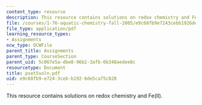 ```yaml
---
content_type: resource
description: This resource contains solutions on redox chemistry and Fe(II).
file: /courses/1-76-aquatic-chemistry-fall-2005/e9c68fb9e7243cebb1926de5ca75c828_pset5soln.pdf
file_type: application/pdf
learning_resource_types:
- Assignments
ocw_type: OCWFile
parent_title: Assignments
parent_type: CourseSection
parent_uid: 5c067e5a-dbe8-96b2-3afb-6b348aedee8c
resourcetype: Document
title: pset5soln.pdf
uid: e9c68fb9-e724-3ceb-b192-6de5ca75c828
---
```

This resource contains solutions on redox chemistry and Fe(II).

